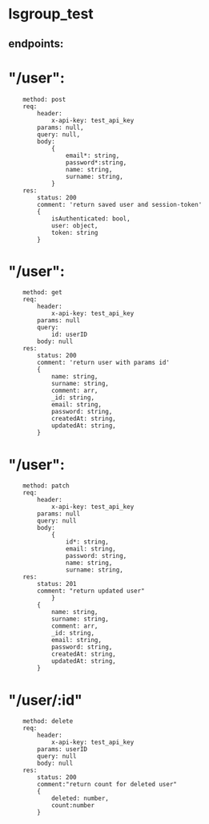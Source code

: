 # lsgroup_test

## endpoints:
   # "/user":
        method: post
        req:
            header: 
                x-api-key: test_api_key
            params: null,
            query: null, 
            body:
                {
                    email*: string,
                    password*:string,
                    name: string,
                    surname: string,
                } 
        res:
            status: 200
            comment: 'return saved user and session-token'
            {
                isAuthenticated: bool,
                user: object,
                token: string
            }         
        
   # "/user":
        method: get
        req:
            header: 
                x-api-key: test_api_key
            params: null
            query: 
                id: userID 
            body: null
        res:
            status: 200
            comment: 'return user with params id'
            {
                name: string,
                surname: string,
                comment: arr,
                _id: string,
                email: string,
                password: string,
                createdAt: string,
                updatedAt: string,
            }
   # "/user":
        method: patch
        req:
            header:
                x-api-key: test_api_key
            params: null
            query: null
            body:
                {
                    id*: string,
                    email: string,
                    password: string,
                    name: string,
                    surname: string, 
        res:
            status: 201
            comment: "return updated user"
                }
            {
                name: string,
                surname: string,
                comment: arr,
                _id: string,
                email: string,
                password: string,
                createdAt: string,
                updatedAt: string,   
            }
   # "/user/:id"
        method: delete
        req:
            header:
                x-api-key: test_api_key
            params: userID
            query: null
            body: null
        res:
            status: 200
            comment:"return count for deleted user"
            {
                deleted: number,
                count:number
            }